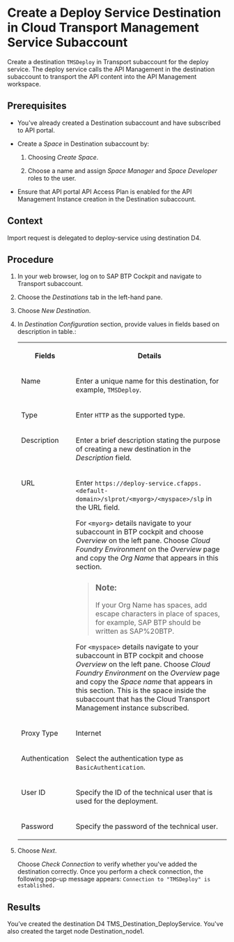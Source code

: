 <!-- loio09b1eec875d141a08cf7653a640190a2 -->

# Create a Deploy Service Destination in Cloud Transport Management Service Subaccount

Create a destination `TMSDeploy` in Transport subaccount for the deploy service. The deploy service calls the API Management in the destination subaccount to transport the API content into the API Management workspace.



<a name="loio09b1eec875d141a08cf7653a640190a2__prereq_ckt_1jf_p4b"/>

## Prerequisites

-   You've already created a Destination subaccount and have subscribed to API portal.

-   Create a *Space* in Destination subaccount by:

    1.  Choosing *Create Space*.

    2.  Choose a name and assign *Space Manager* and *Space Developer* roles to the user.


-   Ensure that API portal API Access Plan is enabled for the API Management Instance creation in the Destination subaccount.




<a name="loio09b1eec875d141a08cf7653a640190a2__context_mv2_z2d_44b"/>

## Context

Import request is delegated to deploy-service using destination D4.



<a name="loio09b1eec875d141a08cf7653a640190a2__steps_nv2_z2d_44b"/>

## Procedure

1.  In your web browser, log on to SAP BTP Cockpit and navigate to Transport subaccount.

2.  Choose the *Destinations* tab in the left-hand pane.

3.  Choose *New Destination*.

4.  In *Destination Configuration* section, provide values in fields based on description in table.:


    <table>
    <tr>
    <th valign="top">

    Fields
    
    </th>
    <th valign="top">

    Details
    
    </th>
    </tr>
    <tr>
    <td valign="top">
    
    Name
    
    </td>
    <td valign="top">
    
    Enter a unique name for this destination, for example, `TMSDeploy`.
    
    </td>
    </tr>
    <tr>
    <td valign="top">
    
    Type
    
    </td>
    <td valign="top">
    
    Enter `HTTP` as the supported type.
    
    </td>
    </tr>
    <tr>
    <td valign="top">
    
    Description
    
    </td>
    <td valign="top">
    
    Enter a brief description stating the purpose of creating a new destination in the *Description* field.
    
    </td>
    </tr>
    <tr>
    <td valign="top">
    
    URL
    
    </td>
    <td valign="top">
    
    Enter `https://deploy-service.cfapps.<default-domain>/slprot/<myorg>/<myspace>/slp` in the URL field.

    For `<myorg>` details navigate to your subaccount in BTP cockpit and choose *Overview* on the left pane. Choose *Cloud Foundry Environment* on the *Overview* page and copy the *Org Name* that appears in this section.

    > ### Note:  
    > If your Org Name has spaces, add escape characters in place of spaces, for example, SAP BTP should be written as SAP%20BTP.

    For `<myspace>` details navigate to your subaccount in BTP cockpit and choose *Overview* on the left pane. Choose *Cloud Foundry Environment* on the *Overview* page and copy the *Space name* that appears in this section. This is the space inside the subaccount that has the Cloud Transport Management instance subscribed.
    
    </td>
    </tr>
    <tr>
    <td valign="top">
    
    Proxy Type
    
    </td>
    <td valign="top">
    
    Internet
    
    </td>
    </tr>
    <tr>
    <td valign="top">
    
    Authentication
    
    </td>
    <td valign="top">
    
    Select the authentication type as `BasicAuthentication`.
    
    </td>
    </tr>
    <tr>
    <td valign="top">
    
    User ID
    
    </td>
    <td valign="top">
    
    Specify the ID of the technical user that is used for the deployment.
    
    </td>
    </tr>
    <tr>
    <td valign="top">
    
    Password
    
    </td>
    <td valign="top">
    
    Specify the password of the technical user.
    
    </td>
    </tr>
    </table>
    
5.  Choose *Next*.

    Choose *Check Connection* to verify whether you've added the destination correctly. Once you perform a check connection, the following pop-up message appears: `Connection to "TMSDeploy" is established.`




<a name="loio09b1eec875d141a08cf7653a640190a2__result_j2v_h2w_n4b"/>

## Results

You’ve created the destination D4 TMS\_Destination\_DeployService. You've also created the target node Destination\_node1.

